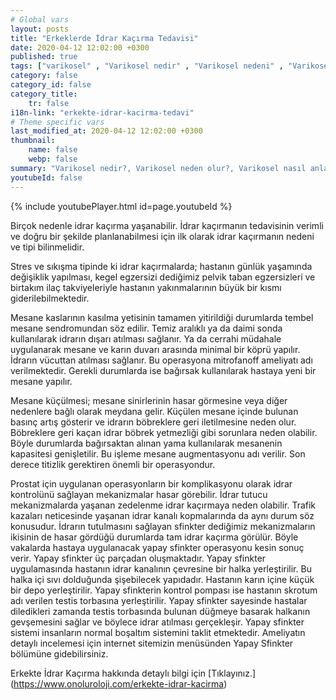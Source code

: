 ```yaml
---
# Global vars
layout: posts
title: "Erkeklerde İdrar Kaçırma Tedavisi"
date: 2020-04-12 12:02:00 +0300
published: true
tags: ["varikosel" , "Varikosel nedir" , "Varikosel nedeni" , "Varikosel nasıl olur" , "varikosel nasıl görünür" , "varikosel oluşumu", "Varikosel teşhis" , "varikosel belirti" , "Varikosel ameliyatı ne zaman" , "Varikosel ameliyatı nedir" , "Varikosel ameliyatı nasıl yapılır" , "Varikosel tedavi" , "varikosel çözümü" , "varikosel ameliyatı" , "varikosel kısırlığı" , "sperm sayısı tedavi" , "sperm sayısı arttırma" ]
category: false
category_id: false
category_title:
    tr: false
i18n-link: "erkekte-idrar-kacirma-tedavi"
# Theme specific vars
last_modified_at: 2020-04-12 12:02:00 +0300
thumbnail:
    name: false
    webp: false
summary: "Varikosel nedir?, Varikosel neden olur?, Varikosel nasıl anlaşılır?, Varikosel teşhisi? , Varikosel ne zaman ameliyat edilmeli? , Varikosel ameliyatı nedir?,  Varikosel ameliyatı nasıl yapılır?, Varikosel tedavisi?"
youtubeId: false
---
```

{% include youtubePlayer.html id=page.youtubeId %}




Birçok nedenle idrar kaçırma yaşanabilir. İdrar kaçırmanın tedavisinin verimli ve doğru bir şekilde planlanabilmesi için ilk olarak idrar kaçırmanın nedeni ve tipi bilinmelidir.

Stres ve sıkışma tipinde ki idrar kaçırmalarda; hastanın günlük yaşamında değişiklik yapılması, kegel egzersizi dediğimiz pelvik taban egzersizleri ve birtakım ilaç takviyeleriyle hastanın yakınmalarının büyük bir kısmı giderilebilmektedir.

Mesane kaslarının kasılma yetisinin tamamen yitirildiği durumlarda tembel mesane sendromundan söz edilir. Temiz aralıklı ya da daimi sonda kullanılarak idrarın dışarı atılması sağlanır. Ya da cerrahi müdahale uygulanarak mesane ve karın duvarı arasında minimal bir köprü yapılır. İdrarın vücuttan atılması sağlanır. Bu operasyona mitrofanoff ameliyatı adı verilmektedir. Gerekli durumlarda ise bağırsak kullanılarak hastaya yeni bir mesane yapılır.

Mesane küçülmesi; mesane sinirlerinin hasar görmesine veya diğer nedenlere bağlı olarak meydana gelir. Küçülen mesane içinde bulunan basınç artış gösterir ve idrarın böbreklere geri iletilmesine neden olur. Böbreklere geri kaçan idrar böbrek yetmezliği gibi sorunlara neden olabilir. Böyle durumlarda bağırsaktan alınan yama kullanılarak mesanenin kapasitesi genişletilir. Bu işleme mesane augmentasyonu adı verilir. Son derece titizlik gerektiren önemli bir operasyondur.

Prostat için uygulanan operasyonların bir komplikasyonu olarak idrar kontrolünü sağlayan mekanizmalar hasar görebilir. İdrar tutucu mekanizmalarda yaşanan zedelenme idrar kaçırmaya neden olabilir. Trafik kazaları neticesinde yaşanan idrar kanalı kopmalarında da aynı durum söz konusudur. İdrarın tutulmasını sağlayan sfinkter dediğimiz mekanizmaların ikisinin de hasar gördüğü durumlarda tam idrar kaçırma görülür. Böyle vakalarda hastaya uygulanacak yapay sfinkter operasyonu kesin sonuç verir. Yapay sfinkter üç parçadan oluşmaktadır. Yapay sfinkter uygulamasında hastanın idrar kanalının çevresine bir halka yerleştirilir. Bu halka içi sıvı dolduğunda şişebilecek yapıdadır. Hastanın karın içine küçük bir depo yerleştirilir. Yapay sfinkterin kontrol pompası ise hastanın skrotum adı verilen testis torbasına yerleştirilir. Yapay sfinkter sayesinde hastalar diledikleri zamanda testis torbasında bulunan düğmeye basarak halkanın gevşemesini sağlar ve böylece idrar atılması gerçekleşir. Yapay sfinkter sistemi insanların normal boşaltım sistemini taklit etmektedir. Ameliyatın detaylı incelemesi için internet sitemizin menüsünden Yapay Sfinkter bölümüne gidebilirsiniz.


Erkekte İdrar Kaçırma hakkında detaylı bilgi için [Tıklayınız.] (https://www.onoluroloji.com/erkekte-idrar-kacirma)

